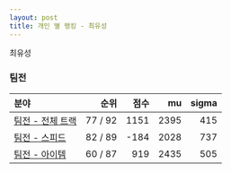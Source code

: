 ```yaml
---
layout: post
title: 개인 별 랭킹 - 최유성
---
```


최유성


### 팀전

| 분야 | 순위 | 점수 | mu | sigma |
|:---|---:|---:|---:|---:|
| [팀전 - 전체 트랙](../team-full) | 77 / 92 | 1151 | 2395 | 415 |
| [팀전 - 스피드](../team-speed) | 82 / 89 | -184 | 2028 | 737 |
| [팀전 - 아이템](../team-item) | 60 / 87 | 919 | 2435 | 505 |
